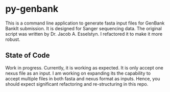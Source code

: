 # py-genbank

This is a command line application to generate fasta input files for GenBank BankIt submission. It is designed for Sanger sequencing data. The original script was written by Dr. Jacob A. Esselstyn. I refactored it to make it more robust. 

## State of Code
Work in progress. Currently, it is working as expected. It is only accept one nexus file as an input. I am working on expanding its the capability to accept multiple files in both fasta and nexus format as inputs. Hence, you should expect significant refactoring and re-structuring in this repo.




